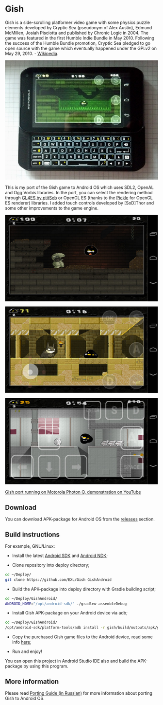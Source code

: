 Gish
====

Gish is a side-scrolling platformer video game with some physics puzzle elements developed by Cryptic Sea (pseudonym of Alex Austin), Edmund McMillen, Josiah Pisciotta and published by Chronic Logic in 2004. The game was featured in the first Humble Indie Bundle in May 2010. Following the success of the Humble Bundle promotion, Cryptic Sea pledged to go open source with the game which eventually happened under the GPLv2 on May 29, 2010. - [Wikipedia](https://en.wikipedia.org/wiki/Gish_(video_game)).

![Gish running on Motorola Photon Q](images/gish_motorola_photon_q.jpg)

This is my port of the Gish game to Android OS which uses SDL2, OpenAL and Ogg Vorbis libraries. In the port, you can select the rendering method through [GL4ES by ptitSeb](https://github.com/ptitSeb/gl4es) or OpenGL ES (thanks to the [Pickle](https://github.com/Pickle/GishGLES) for OpenGL ES renderer) libraries. I added touch controls developed by [SoD]Thor and some other improvements to the game engine.

![Gish Android Screen 1](images/gish_android_screen1.jpg)

![Gish Android Screen 2](images/gish_android_screen2.jpg)

![Gish Android Screen 3](images/gish_android_screen3.jpg)

[Gish port running on Motorola Photon Q, demonstration on YouTube](https://www.youtube.com/watch?v=GyMU2oV2LI4)

## Download

You can download APK-package for Android OS from the [releases](https://github.com/EXL/Gish/releases) section.

## Build instructions

For example, GNU/Linux:

* Install the latest [Android SDK](https://developer.android.com/sdk/) and [Android NDK](https://developer.android.com/ndk/);

* Clone repository into deploy directory;

```sh
cd ~/Deploy/
git clone https://github.com/EXL/Gish GishAndroid
```

* Build the APK-package into deploy directory with Gradle building script;

```sh
cd ~/Deploy/GishAndroid/
ANDROID_HOME="/opt/android-sdk/" ./gradlew assembleDebug
```

* Install Gish APK-package on your Android device via adb;

```sh
cd ~/Deploy/GishAndroid/
/opt/android-sdk/platform-tools/adb install -r gish/build/outputs/apk/gish-debug.apk
```
* Copy the purchased Gish game files to the Android device, read some info [here](assets_full/ReadMe-GishData.md);

* Run and enjoy!

You can open this project in Android Studio IDE also and build the APK-package by using this program.

## More information

Please read [Porting Guide (in Russian)](http://exlmoto.ru/gish-droid) for more information about porting Gish to Android OS.
